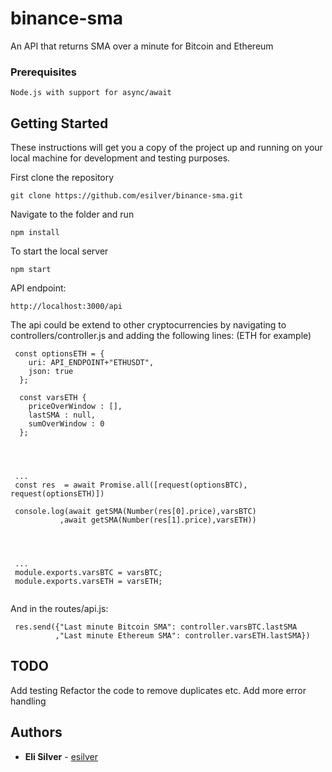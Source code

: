 # binance-sma

An API that returns SMA over a minute for Bitcoin and Ethereum


### Prerequisites

```
Node.js with support for async/await
```

## Getting Started

These instructions will get you a copy of the project up and running on your local machine for development and testing purposes. 

First clone the repository 
```
git clone https://github.com/esilver/binance-sma.git
```

Navigate to the folder and run 
```
npm install
```

To start the local server
```
npm start
```

API endpoint: 
```
http://localhost:3000/api
```

The api could be extend to other cryptocurrencies by navigating to controllers/controller.js and adding the following lines: (ETH for example)

```
 const optionsETH = {
    uri: API_ENDPOINT+"ETHUSDT",
    json: true 
  };

  const varsETH {
    priceOverWindow : [],
    lastSMA : null,
    sumOverWindow : 0
  };
  
  
  
  
 ...
 const res  = await Promise.all([request(optionsBTC), request(optionsETH)])

 console.log(await getSMA(Number(res[0].price),varsBTC)
           ,await getSMA(Number(res[1].price),varsETH))
             
  
  
  
 ...
 module.exports.varsBTC = varsBTC;
 module.exports.varsETH = varsETH;
  
 ```
  
  And in the routes/api.js:
  
 ```
  res.send({"Last minute Bitcoin SMA": controller.varsBTC.lastSMA
           ,"Last minute Ethereum SMA": controller.varsETH.lastSMA})
 ```
  

## TODO

Add testing 
Refactor the code to remove duplicates etc.
Add more error handling 


## Authors

* **Eli Silver** - [esilver](https://github.com/esilver)



